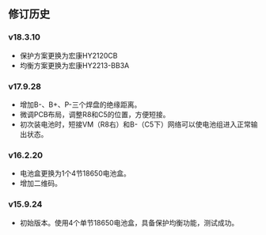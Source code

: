 ## 修订历史

### v18.3.10

- 保护方案更换为宏康HY2120CB
- 均衡方案更换为宏康HY2213-BB3A

### v17.9.28

- 增加B-、B+、P-三个焊盘的绝缘距离。
- 微调PCB布局，调整R8和C5的位置，方便短接。
- 初次装电池时，短接VM（R8右）和B-（C5下）网络可以使电池组进入正常输出状态。

### v16.2.20

- 电池盒更换为1个4节18650电池盒。
- 增加二维码。

### v15.9.24

- 初始版本。使用4个单节18650电池盒，具备保护均衡功能，测试成功。